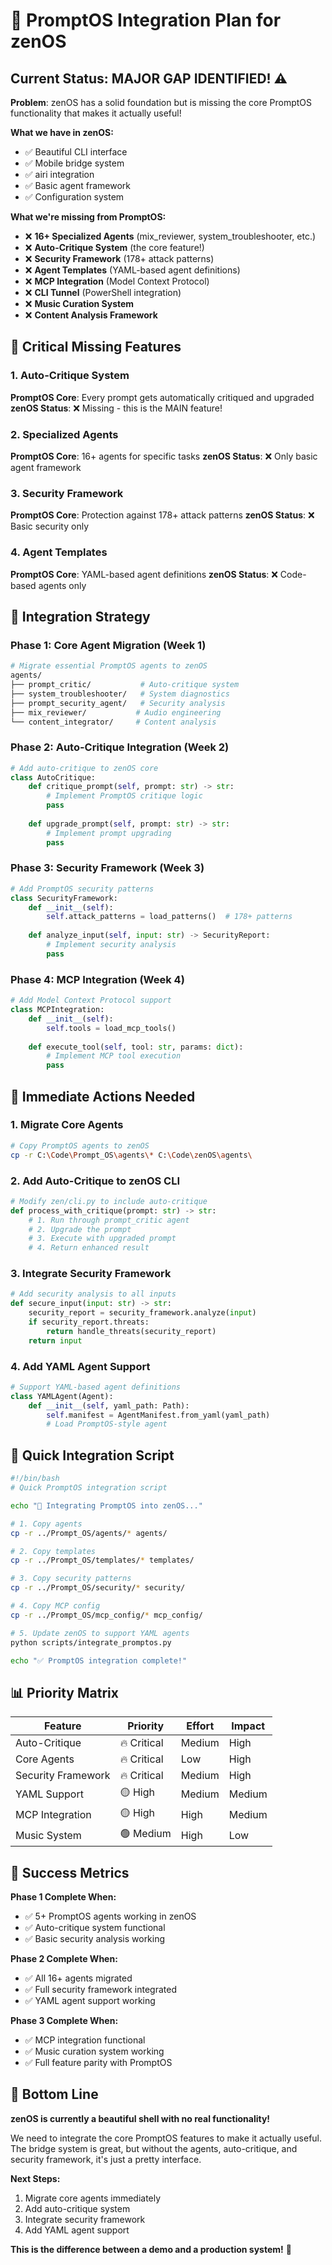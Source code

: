 # 🔄 PromptOS Integration Plan for zenOS

## Current Status: MAJOR GAP IDENTIFIED! ⚠️

**Problem**: zenOS has a solid foundation but is missing the core PromptOS functionality that makes it actually useful!

**What we have in zenOS:**
- ✅ Beautiful CLI interface
- ✅ Mobile bridge system
- ✅ airi integration
- ✅ Basic agent framework
- ✅ Configuration system

**What we're missing from PromptOS:**
- ❌ **16+ Specialized Agents** (mix_reviewer, system_troubleshooter, etc.)
- ❌ **Auto-Critique System** (the core feature!)
- ❌ **Security Framework** (178+ attack patterns)
- ❌ **Agent Templates** (YAML-based agent definitions)
- ❌ **MCP Integration** (Model Context Protocol)
- ❌ **CLI Tunnel** (PowerShell integration)
- ❌ **Music Curation System**
- ❌ **Content Analysis Framework**

## 🚨 Critical Missing Features

### 1. Auto-Critique System
**PromptOS Core**: Every prompt gets automatically critiqued and upgraded
**zenOS Status**: ❌ Missing - this is the MAIN feature!

### 2. Specialized Agents
**PromptOS Core**: 16+ agents for specific tasks
**zenOS Status**: ❌ Only basic agent framework

### 3. Security Framework
**PromptOS Core**: Protection against 178+ attack patterns
**zenOS Status**: ❌ Basic security only

### 4. Agent Templates
**PromptOS Core**: YAML-based agent definitions
**zenOS Status**: ❌ Code-based agents only

## 🔧 Integration Strategy

### Phase 1: Core Agent Migration (Week 1)
```bash
# Migrate essential PromptOS agents to zenOS
agents/
├── prompt_critic/           # Auto-critique system
├── system_troubleshooter/   # System diagnostics
├── prompt_security_agent/   # Security analysis
├── mix_reviewer/           # Audio engineering
└── content_integrator/     # Content analysis
```

### Phase 2: Auto-Critique Integration (Week 2)
```python
# Add auto-critique to zenOS core
class AutoCritique:
    def critique_prompt(self, prompt: str) -> str:
        # Implement PromptOS critique logic
        pass
    
    def upgrade_prompt(self, prompt: str) -> str:
        # Implement prompt upgrading
        pass
```

### Phase 3: Security Framework (Week 3)
```python
# Add PromptOS security patterns
class SecurityFramework:
    def __init__(self):
        self.attack_patterns = load_patterns()  # 178+ patterns
    
    def analyze_input(self, input: str) -> SecurityReport:
        # Implement security analysis
        pass
```

### Phase 4: MCP Integration (Week 4)
```python
# Add Model Context Protocol support
class MCPIntegration:
    def __init__(self):
        self.tools = load_mcp_tools()
    
    def execute_tool(self, tool: str, params: dict):
        # Implement MCP tool execution
        pass
```

## 🎯 Immediate Actions Needed

### 1. Migrate Core Agents
```bash
# Copy PromptOS agents to zenOS
cp -r C:\Code\Prompt_OS\agents\* C:\Code\zenOS\agents\
```

### 2. Add Auto-Critique to zenOS CLI
```python
# Modify zen/cli.py to include auto-critique
def process_with_critique(prompt: str) -> str:
    # 1. Run through prompt_critic agent
    # 2. Upgrade the prompt
    # 3. Execute with upgraded prompt
    # 4. Return enhanced result
```

### 3. Integrate Security Framework
```python
# Add security analysis to all inputs
def secure_input(input: str) -> str:
    security_report = security_framework.analyze(input)
    if security_report.threats:
        return handle_threats(security_report)
    return input
```

### 4. Add YAML Agent Support
```python
# Support YAML-based agent definitions
class YAMLAgent(Agent):
    def __init__(self, yaml_path: Path):
        self.manifest = AgentManifest.from_yaml(yaml_path)
        # Load PromptOS-style agent
```

## 🚀 Quick Integration Script

```bash
#!/bin/bash
# Quick PromptOS integration script

echo "🔄 Integrating PromptOS into zenOS..."

# 1. Copy agents
cp -r ../Prompt_OS/agents/* agents/

# 2. Copy templates
cp -r ../Prompt_OS/templates/* templates/

# 3. Copy security patterns
cp -r ../Prompt_OS/security/* security/

# 4. Copy MCP config
cp -r ../Prompt_OS/mcp_config/* mcp_config/

# 5. Update zenOS to support YAML agents
python scripts/integrate_promptos.py

echo "✅ PromptOS integration complete!"
```

## 📊 Priority Matrix

| Feature | Priority | Effort | Impact |
|---------|----------|--------|--------|
| Auto-Critique | 🔥 Critical | Medium | High |
| Core Agents | 🔥 Critical | Low | High |
| Security Framework | 🔥 Critical | Medium | High |
| YAML Support | 🟡 High | Medium | Medium |
| MCP Integration | 🟡 High | High | Medium |
| Music System | 🟢 Medium | High | Low |

## 🎯 Success Metrics

**Phase 1 Complete When:**
- ✅ 5+ PromptOS agents working in zenOS
- ✅ Auto-critique system functional
- ✅ Basic security analysis working

**Phase 2 Complete When:**
- ✅ All 16+ agents migrated
- ✅ Full security framework integrated
- ✅ YAML agent support working

**Phase 3 Complete When:**
- ✅ MCP integration functional
- ✅ Music curation system working
- ✅ Full feature parity with PromptOS

## 🚨 Bottom Line

**zenOS is currently a beautiful shell with no real functionality!** 

We need to integrate the core PromptOS features to make it actually useful. The bridge system is great, but without the agents, auto-critique, and security framework, it's just a pretty interface.

**Next Steps:**
1. Migrate core agents immediately
2. Add auto-critique system
3. Integrate security framework
4. Add YAML agent support

**This is the difference between a demo and a production system!** 🚀
